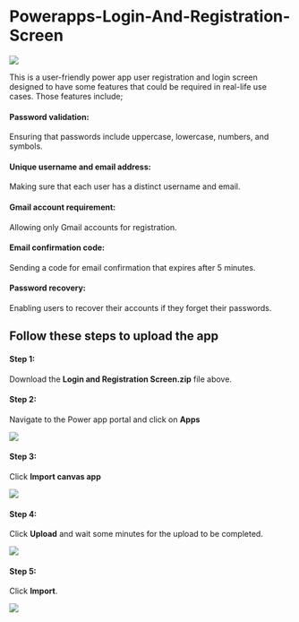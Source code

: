 # Powerapps-Login-And-Registration-Screen

![](https://miro.medium.com/v2/resize:fit:2000/format:webp/1*ri_IQr_oyxf2s7wx8enzGg.png)

This is a user-friendly power app user registration and login screen designed to have some features that could be required in real-life use cases. Those features include;
#### **Password validation:**
Ensuring that passwords include uppercase, lowercase, numbers, and symbols.

#### **Unique username and email address:**
Making sure that each user has a distinct username and email.

#### **Gmail account requirement:**
Allowing only Gmail accounts for registration.

#### **Email confirmation code:**
Sending a code for email confirmation that expires after 5 minutes.

#### **Password recovery:**
Enabling users to recover their accounts if they forget their passwords.

## Follow these steps to upload the app

#### Step 1:
Download the **Login and Registration Screen.zip** file above.

#### Step 2:
Navigate to the Power app portal and click on **Apps**

![](https://miro.medium.com/v2/resize:fit:528/format:webp/1*RZjFVOWPbgEmx5-_JWWgFQ.png)

#### Step 3:
Click **Import canvas app**

![](https://miro.medium.com/v2/resize:fit:1474/format:webp/1*O-lgW7traz-mYqDxYVeraw.png)

#### Step 4:
Click **Upload** and wait some minutes for the upload to be completed.

![](https://miro.medium.com/v2/resize:fit:4800/format:webp/1*YDcAT2GFQNSFvFxw1t599A.png)

#### Step 5:
Click **Import**.

![](https://miro.medium.com/v2/resize:fit:4800/format:webp/1*IOj8gfKjPIrN6s39U8BOTQ.png)
